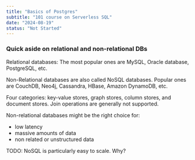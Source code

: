 ```yaml
---
title: "Basics of Postgres"
subtitle: "101 course on Serverless SQL"
date: "2024-08-19"
status: "Not Started"
---
```


### Quick aside on relational and non-relational DBs

Relational databases: The most popular ones are MySQL, Oracle database, PostgreSQL, etc.

Non-Relational databases are also called NoSQL databases. Popular ones are CouchDB, Neo4j, Cassandra, HBase, Amazon DynamoDB, etc.

Four categories: key-value stores, graph stores, column stores, and document stores. Join operations are generally not supported.

Non-relational databases might be the right choice for:

- low latency
- massive amounts of data
- non related or unstructured data

TODO: NoSQL is particularly easy to scale. Why?
